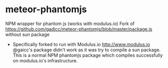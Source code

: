 meteor-phantomjs
================

NPM wrapper for phantom js (works with modulus.io) Fork of https://github.com/gadicc/meteor-phantomjs/blob/master/package.js without sun package

* Specifically forked to run with Modulus.io http://www.modulus.io @gaicc's package didn't work as it was try to compile a sun package. This is a normal NPM phantomjs package which compiles successfully on modulus.io's infrastructure.
